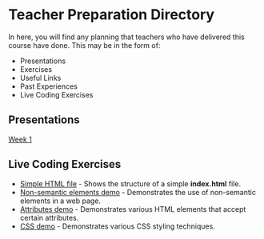 # Teacher Preparation Directory

In here, you will find any planning that teachers who have delivered this course have done. This may be in the form of:

* Presentations
* Exercises
* Useful Links
* Past Experiences
* Live Coding Exercises

## Presentations

[Week 1](Week%201/Slides.pdf)

## Live Coding Exercises

* [Simple HTML file](Week%201/examples/simple.html) - Shows the structure of a simple **index.html** file.
* [Non-semantic elements demo](Week%201/examples/elements.html) - Demonstrates the use of non-semantic elements in a web page.
* [Attributes demo](Week%201/examples/attributes.html) - Demonstrates various HTML elements that accept certain attributes.
* [CSS demo](Week%201/examples/index.html) - Demonstrates various CSS styling techniques.
